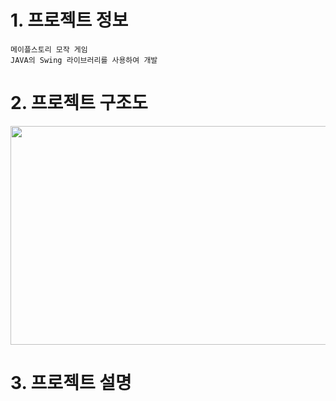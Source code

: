 # 1. 프로젝트 정보

    메이플스토리 모작 게임
    JAVA의 Swing 라이브러리를 사용하여 개발

# 2. 프로젝트 구조도
<img src="https://github.com/slllldka/MyGame/assets/121309640/21073ed4-28a5-4f87-9865-afda3d03bd57" width="700" height="350"/>

# 3. 프로젝트 설명
